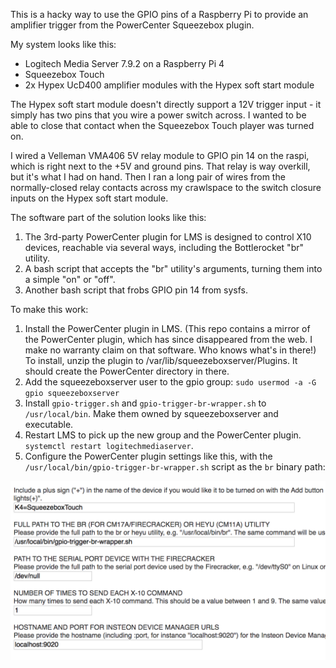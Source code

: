 This is a hacky way to use the GPIO pins of a Raspberry Pi to provide an
amplifier trigger from the PowerCenter Squeezebox plugin.

My system looks like this:

* Logitech Media Server 7.9.2 on a Raspberry Pi 4
* Squeezebox Touch
* 2x Hypex UcD400 amplifier modules with the Hypex soft start module

The Hypex soft start module doesn't directly support a 12V trigger input - it
simply has two pins that you wire a power switch across.  I wanted to be able
to close that contact when the Squeezebox Touch player was turned on.

I wired a Velleman VMA406 5V relay module to GPIO pin 14 on the raspi, which is
right next to the +5V and ground pins.  That relay is way overkill, but it's
what I had on hand.  Then I ran a long pair of wires from the normally-closed
relay contacts across my crawlspace to the switch closure inputs on the Hypex
soft start module.

The software part of the solution looks like this:

1. The 3rd-party PowerCenter plugin for LMS is designed to control X10 devices,
   reachable via several ways, including the Bottlerocket "br" utility.
2. A bash script that accepts the "br" utility's arguments, turning them into a
   simple "on" or "off".
3. Another bash script that frobs GPIO pin 14 from sysfs.

To make this work:

1. Install the PowerCenter plugin in LMS.  (This repo contains a mirror of the
   PowerCenter plugin, which has since disappeared from the web.  I make no
   warranty claim on that software.  Who knows what's in there!)  To install,
   unzip the plugin to /var/lib/squeezeboxserver/Plugins.  It should create the
   PowerCenter directory in there.
2. Add the squeezeboxserver user to the gpio group:
   `sudo usermod -a -G gpio squeezeboxserver`
3. Install `gpio-trigger.sh` and `gpio-trigger-br-wrapper.sh` to
   `/usr/local/bin`.  Make them owned by squeezeboxserver and executable.
4. Restart LMS to pick up the new group and the PowerCenter plugin.  `systemctl
   restart logitechmediaserver`.
5. Configure the PowerCenter plugin settings like this, with the
   `/usr/local/bin/gpio-trigger-br-wrapper.sh` script as the `br` binary path:
   
![PowerCenter Settings](powercenter-settings.png "PowerCenter Settings")
